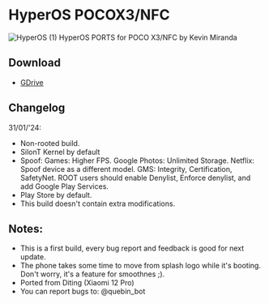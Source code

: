 # HyperOS POCOX3/NFC
![HyperOS (1)](https://github.com/KevinMiranda26/HyperOS-POCOX3-NFC/assets/83476983/5d6b4d38-80e1-4f80-b8e3-3da794536502)
HyperOS PORTS for POCO X3/NFC by Kevin Miranda

## Download
- [GDrive](https://drive.google.com/file/d/1hMuN1FrKVbmY8Mfz5eqyq9cLAHcoAPyF/view?usp=drive_link)

## Changelog
31/01/'24:
- Non-rooted build.
- SilonT Kernel by default
- Spoof:
Games: Higher FPS.
Google Photos: Unlimited Storage.
Netflix: Spoof device as a different model.
GMS: Integrity, Certification, SafetyNet. ROOT users should enable Denylist, Enforce denylist, and add Google Play Services.
- Play Store by default.
- This build doesn't contain extra modifications.

## Notes:
- This is a first build, every bug report and feedback is good for next update.
- The phone takes some time to move from splash logo while it's booting. Don't worry, it's a feature for smoothnes ;).
- Ported from Diting (Xiaomi 12 Pro)
- You can report bugs to: @quebin_bot



